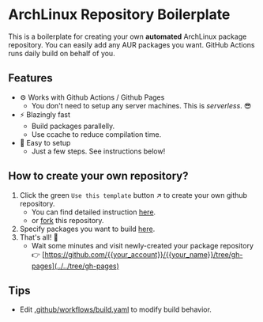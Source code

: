 # ArchLinux Repository Boilerplate

This is a boilerplate for creating your own **automated** ArchLinux package repository.
You can easily add any AUR packages you want.
GitHub Actions runs daily build on behalf of you.

## Features

- ⚙️ Works with Github Actions / Github Pages
	- You don't need to setup any server machines. This is _serverless_. 😎
- ⚡ Blazingly fast
	- Build packages parallelly.
	- Use ccache to reduce compilation time.
- 🔧 Easy to setup
	- Just a few steps. See instructions below!

## How to create your own repository?

1. Click the green `Use this template` button ↗ to create your own github repository.
	- You can find detailed instruction [here](https://docs.github.com/en/free-pro-team@latest/github/creating-cloning-and-archiving-repositories/creating-a-repository-from-a-template).
	- or [fork](https://docs.github.com/en/free-pro-team@latest/github/getting-started-with-github/fork-a-repo) this repository.
2. Specify packages you want to build [here](https://github.com/kaz/arch-repo/blob/master/.github/workflows/build.yaml#L25-L27).
3. That's all! 👏
	- Wait some minutes and visit newly-created your package repository 👉 [https://github.com/{{your_account}}/{{your_name}}/tree/gh-pages](../../tree/gh-pages)

## Tips

- Edit [.github/workflows/build.yaml](https://github.com/kaz/arch-repo/blob/master/.github/workflows/build.yaml) to modify build behavior.
